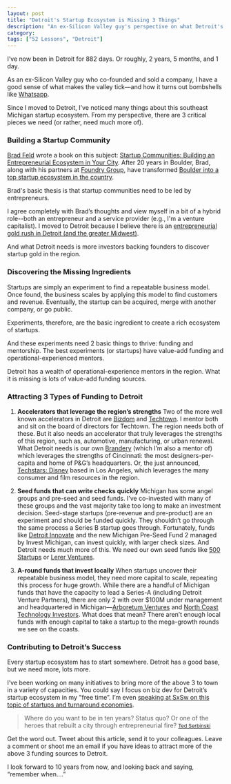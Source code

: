 ```yaml
---
layout: post
title: "Detroit's Startup Ecosystem is Missing 3 Things"
description: "An ex-Silicon Valley guy's perspective on what Detroit's startup ecosystem needs."
category:
tags: ["52 Lessons", "Detroit"]
---
```



I’ve now been in Detroit for 882 days. Or roughly, 2 years, 5 months, and 1 day.

As an ex-Silicon Valley guy who co-founded and sold a company, I have a good sense of what makes the valley tick—and how it turns out bombshells like [Whatsapp](http://venturebeat.com/2014/02/19/facebook-acquires-messaging-behemoth-whatsapp-for-16-billion/).

Since I moved to Detroit, I’ve noticed many things about this southeast Michigan startup ecosystem. From my perspective, there are 3 critical pieces we need (or rather, need much more of).


### Building a Startup Community

[Brad Feld](http://www.feld.com) wrote a book on this subject: [Startup Communities: Building an Entrepreneurial Ecosystem in Your City](http://www.amazon.com/gp/product/1118441540?ie=UTF8&camp=213733&creative=393185&creativeASIN=1118441540&linkCode=shr&tag=tedserbinski-20). After 20 years in Boulder, Brad, along with his partners at [Foundry Group](http://www.foundrygroup.com/), have transformed [Boulder into a top startup ecosystem in the country](http://www.jasonmendelson.com/wp/archives/2012/05/colorado-is-now-4-ranked-destination-for-early-stage-venture-capital-investment.php).

Brad's basic thesis is that startup communities need to be led by entrepreneurs.

I agree completely with Brad’s thoughts and view myself in a bit of a hybrid role--both an entrepreneur and a service provider (e.g., I'm a venture capitalist). I moved to Detroit because I believe there is an [entrepreneurial gold rush in Detroit (and the greater Midwest)](http://tedserbinski.com/the-entrepreneurial-gold-rush-why-i-moved-from-san-francisco-to-detroit/).

And what Detroit needs is more investors backing founders to discover startup gold in the region.


### Discovering the Missing Ingredients

Startups are simply an experiment to find a repeatable business model. Once found, the business scales by applying this model to find customers and revenue. Eventually, the startup can be acquired, merge with another company, or go public.

Experiments, therefore, are the basic ingredient to create a rich ecosystem of startups.

And these experiments need 2 basic things to thrive: funding and mentorship. The best experiments (or startups) have value-add funding and operational-experienced mentors.

Detroit has a wealth of operational-experience mentors in the region. What it is missing is lots of value-add funding sources.




### Attracting 3 Types of Funding to Detroit

1. **Accelerators that leverage the region’s strengths**
  Two of the more well known accelerators in Detroit are [Bizdom](http://bizdom.com) and [Techtown](http://techtowndetroit.org). I mentor both and sit on the board of directors for Techtown. The region needs both of these. But it also needs an accelerator that truly leverages the strengths of this region, such as, automotive, manufacturing, or urban renewal. What Detroit needs is our own [Brandery](http://www.brandery.org) (which I’m also a mentor of) which leverages the strengths of Cincinnati: the most designers-per-capita and home of P&G’s headquarters. Or, the just announced, [Techstars: Disney](http://disneyaccelerator.com/) based in Los Angeles, which leverages the many consumer and film resources in the region.


2. **Seed funds that can write checks quickly**
  Michigan has some angel groups and pre-seed and seed funds. I’ve co-invested with many of these groups and the vast majority take too long to make an investment decision. Seed-stage startups (pre-revenue and pre-product) are an experiment and should be funded quickly. They shouldn’t go through the same process a Series B startup goes through. Fortunately, funds like [Detroit Innovate](http://detroitinnovate.com/fund/) and the new Michigan Pre-Seed Fund 2 managed by Invest Michigan, can invest quickly, with larger check sizes. And Detroit needs much more of this. We need our own seed funds like [500 Startups](http://500.co/) or [Lerer Ventures](http://www.lererventures.com/).


3. **A-round funds that invest locally**
  When startups uncover their repeatable business model, they need more capital to scale, repeating this process for huge growth. While there are a handful of Michigan funds that have the capacity to lead a Series-A (including Detroit Venture Partners), there are only 2 with over $100M under management and headquartered in Michigan—[Arboretum Ventures](http://www.arboretumvc.com/) and [North Coast Technology Investors](http://www.northcoastvc.com/). What does that mean? There aren’t enough local funds with enough capital to take a startup to the mega-growth rounds we see on the coasts.



### Contributing to Detroit’s Success

Every startup ecosystem has to start somewhere. Detroit has a good base, but we need more, lots more.

I’ve been working on many initiatives to bring more of the above 3 to town in a variety of capacities. You could say I focus on biz dev for Detroit’s startup ecosystem in my "free time”. I’m even [speaking at SxSw on this topic of startups and turnaround economies](http://schedule.sxsw.com/2014/events/event_IAP27494).

> Where do you want to be in ten years? Status quo? Or one of the heroes that rebuilt a city through entrepreneurial fire? <small>[Ted Serbinski](http://tedserbinski.com/the-entrepreneurial-gold-rush-why-i-moved-from-san-francisco-to-detroit/)</small>

Get the word out. Tweet about this article, send it to your colleagues. Leave a comment or shoot me an email if you have ideas to attract more of the above 3 funding sources to Detroit.

I look forward to 10 years from now, and looking back and saying, “remember when….”